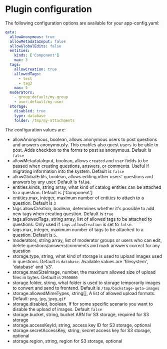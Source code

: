 # Plugin configuration

The following configuration options are available for your app-config.yaml:

```yaml
qeta:
  allowAnonymous: true
  allowMetadataInput: false
  allowGlobalEdits: false
  entities:
    kinds: ['Component']
    max: 3
  tags:
    allowCreation: true
    allowedTags:
      - test
      - tag2
    max: 5
  moderators:
    - group:default/my-group
    - user:default/my-user
  storage:
    disabled: true
    type: database
    folder: /tmp/my-attachments
```

The configuration values are:

- allowAnonymous, boolean, allows anonymous users to post questions and answers anonymously. This enables also guest users to be able to post. Adds checkbox to the forms to post as anonymous. Default is `false`
- allowMetadataInput, boolean, allows `created` and `user` fields to be passed when creating questions, answers, or comments. Useful if migrating information into the system. Default is `false`
- allowGlobalEdits, boolean, allows editing other users' questions and answers by any user. Default is `false`.
- entities.kinds, string array, what kind of catalog entities can be attached to a question. Default is ['Component']
- entities.max, integer, maximum number of entities to attach to a question. Default is `3`
- tags.allowCreation, boolean, determines whether it's possible to add new tags when creating question. Default is `true`
- tags.allowedTags, string array, list of allowed tags to be attached to questions. Only used if `tags.allowCreation` is set to `false`.
- tags.max, integer, maximum number of tags to be attached to a question. Default is `5`.
- moderators, string array, list of moderator groups or users who can edit, delete questions/answers/comments and mark answers correct for any question
- storage.type, string, what kind of storage is used to upload images used in questions. Default is `database`. Available values are 'filesystem', 'database' and 's3'.
- storage.maxSizeImage, number, the maximum allowed size of upload files in bytes. Default is `2500000`
- storage.folder, string, what folder is used to storage temporarily images to convert and send to frontend. Default is `/tmp/backstage-qeta-images`
- storage.allowedMimeTypes, string[], A list of allowed upload formats. Default: `png,jpg,jpeg,gif`
- storage.disabled, boolean, If for some specific scenario you want to disable the upload of images. Default `false`
- storage.bucket, string, bucket ARN for S3 storage, required for S3 storage
- storage.accessKeyId, string, access key ID for S3 storage, optional
- storage.secretAccessKey, string, secret access key for S3 storage, optional
- storage.region, string, region for S3 storage, optional
